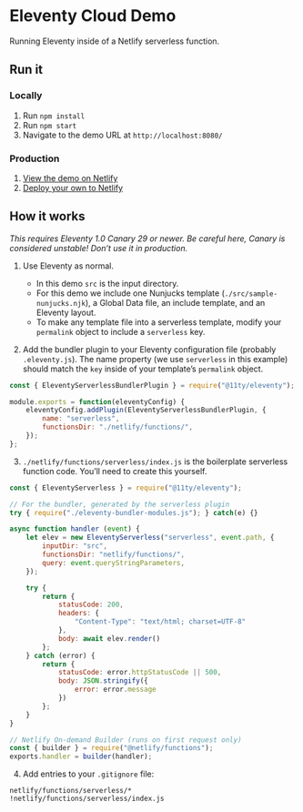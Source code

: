 # Eleventy Cloud Demo

Running Eleventy inside of a Netlify serverless function.

## Run it

### Locally

1. Run `npm install`
1. Run `npm start`
1. Navigate to the demo URL at `http://localhost:8080/`

### Production

1. [View the demo on Netlify](https://demo-eleventy-serverless.netlify.app)
1. [Deploy your own to Netlify](https://app.netlify.com/start/deploy?repository=https://github.com/11ty/demo-eleventy-serverless)

## How it works

_This requires Eleventy 1.0 Canary 29 or newer. Be careful here, Canary is considered unstable! Don’t use it in production._

1. Use Eleventy as normal.
    - In this demo `src` is the input directory.
    - For this demo we include one Nunjucks template (`./src/sample-nunjucks.njk`), a Global Data file, an include template, and an Eleventy layout.
    - To make any template file into a serverless template, modify your `permalink` object to include a `serverless` key.

2. Add the bundler plugin to your Eleventy configuration file (probably `.eleventy.js`). The name property (we use `serverless` in this example) should match the `key` inside of your template’s `permalink` object.

```js
const { EleventyServerlessBundlerPlugin } = require("@11ty/eleventy");

module.exports = function(eleventyConfig) {
    eleventyConfig.addPlugin(EleventyServerlessBundlerPlugin, {
        name: "serverless",
        functionsDir: "./netlify/functions/",
    });
};
```

3. `./netlify/functions/serverless/index.js` is the boilerplate serverless function code. You’ll need to create this yourself.

```js
const { EleventyServerless } = require("@11ty/eleventy");

// For the bundler, generated by the serverless plugin
try { require("./eleventy-bundler-modules.js"); } catch(e) {}

async function handler (event) {
    let elev = new EleventyServerless("serverless", event.path, {
        inputDir: "src",
        functionsDir: "netlify/functions/",
        query: event.queryStringParameters,
    });

    try {
        return {
            statusCode: 200,
            headers: {
                "Content-Type": "text/html; charset=UTF-8"
            },
            body: await elev.render()
        };
    } catch (error) {
        return {
            statusCode: error.httpStatusCode || 500,
            body: JSON.stringify({
                error: error.message
            })
        };
    }
}

// Netlify On-demand Builder (runs on first request only)
const { builder } = require("@netlify/functions");
exports.handler = builder(handler);
```

4. Add entries to your `.gitignore` file:

```
netlify/functions/serverless/*
!netlify/functions/serverless/index.js
```